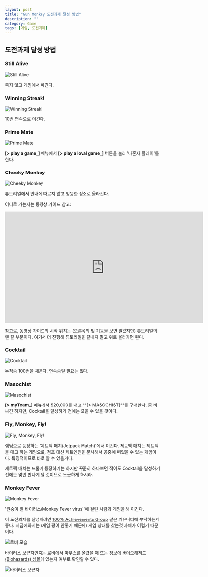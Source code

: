 ```yaml
---
layout: post
title: "Gun Monkey 도전과제 달성 방법"
description: ""
category: Game
tags: [게임, 도전과제]
---
```


## 도전과제 달성 방법

### Still Alive

![Still Alive](http://cdn.akamai.steamstatic.com/steamcommunity/public/images/apps/239450/f5dee8a64f342605b0af126f95654a36e0362fb2.jpg "Win a game without dying.")

죽지 않고 게임에서 이긴다.

### Winning Streak!

![Winning Streak!](http://cdn.akamai.steamstatic.com/steamcommunity/public/images/apps/239450/65cd4de9b875087a151b5dbbb92e851d53abd3fe.jpg "Win 10 games in a row.")

10번 연속으로 이긴다.

### Prime Mate

![Prime Mate](http://cdn.akamai.steamstatic.com/steamcommunity/public/images/apps/239450/3d59a39840d047ecaf3e6a730a948ddf64ab79dc.jpg "Play a Local Game against a real-life friend.")

**[> play a game\_]** 메뉴에서  **[> play a loval game\_]** 버튼을 눌러 '나혼자 플레이'를 한다.

### Cheeky Monkey

![Cheeky Monkey](http://cdn.akamai.steamstatic.com/steamcommunity/public/images/apps/239450/2506a9f10ee0f215204aa7accb3d3def79f4ff41.jpg "Break the tutorial.")

튜토리얼에서 안내에 따르지 않고 엉뚱한 장소로 올라간다.

어디로 가는지는 동영상 가이드 참고:

<iframe width="640" height="360" src="https://www.youtube.com/embed/ywjjgPCnwW4?feature=player_embedded" frameborder="0" allowfullscreen></iframe>

참고로, 동영상 가이드의 시작 위치는 (오른쪽의 빛 기둥을 보면 알겠지만) 튜토리얼의 맨 끝 부분이다. 여기서 더 진행해 튜토리얼을 끝내지 말고 위로 올라가면 된다.

### Cocktail

![Cocktail](http://cdn.akamai.steamstatic.com/steamcommunity/public/images/apps/239450/4b7d22d7f14f9fc05f6dd0b9df92f8cbeaf7f18d.jpg "Get a full-length tail.")

누적승 100번을 채운다. 연속승일 필요는 없다.

### Masochist

![Masochist](http://cdn.akamai.steamstatic.com/steamcommunity/public/images/apps/239450/1cf5474aaa5543711fbf80f611980c2d8d118ae2.jpg "Win a game with the Masochist perk.")

**[> myTeam\_]** 메뉴에서 $20,000를 내고 **[> MASOCHIST]**를 구매한다. 좀 비싸긴 하지만, Cocktail을 달성하기 전에는 모을 수 있을 것이다.

### Fly, Monkey, Fly!

![Fly, Monkey, Fly!](http://cdn.akamai.steamstatic.com/steamcommunity/public/images/apps/239450/5bfb0c18ff2bbe13ed4eef93592cc4ccca71dafc.jpg "Win a Jetpack Match.")

램덤으로 등장하는 '제트팩 매치(Jetpack Match)'에서 이긴다. 제트팩 매치는 제트팩을 매고 하는 게임으로, 점프 대신 제트엔진을 분사해서 공중에 떠있을 수 있는 게임이다. 특징적이므로 바로 알 수 있을거다.

제트팩 매치는 드물게 등장하기는 하지만 꾸준히 하다보면 적어도 Cocktail을 달성하기 전에는 몇번 만나게 될 것이므로 느긋하게 하시라.

### Monkey Fever

![Monkey Fever](http://cdn.akamai.steamstatic.com/steamcommunity/public/images/apps/239450/aa94d92887102e273ab104fb532cffb214bf16b9.jpg "Beat an opponent who has the Monkey Fever virus.")

'원숭이 열 바이러스(Monkey Fever virus)'에 걸린 사람과 게임을 해 이긴다.

이 도전과제를 달성하려면 [100% Achievements Group](http://steamcommunity.com/groups/100pAG) 같은 커뮤니티에 부탁하는게 좋다. 지금에와서는 (게임 평이 안좋기 때문에) 게임 상대를 찾는것 자체가 어렵기 때문이다.

![로비 모습](https://lh6.googleusercontent.com/-nL7Yh2tkFMM/VQ2WOF9dm6I/AAAAAAAAPHI/moYklNFmcc0/w511/gunmonkey-server-otl.jpg "게임평이 안좋다는건 곧 같이 할 사람이 없다는 얘기다.")

바이러스 보균자인지는 로비에서 마우스를 올렸을 때 뜨는 정보에 [바이오해저드(Biohazards) 심볼](http://commons.wikimedia.org/wiki/File:Biohazard_symbol.svg)이 있는지 여부로 확인할 수 있다.

![바이러스 보균자](https://lh6.googleusercontent.com/-6EnJSfcfgy8/VQ2ScDtsuuI/AAAAAAAAPG4/LobcD7sepUM/w428/gunmonkey-virus.jpg "보균자는 로비에서 정보를 볼 때 바이오해저드 심볼이 표시된다.")
